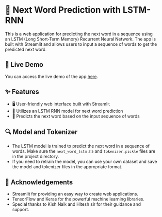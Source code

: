 # 📖 Next Word Prediction with LSTM-RNN

This is a web application for predicting the next word in a sequence using an LSTM (Long Short-Term Memory) Recurrent Neural Network. The app is built with Streamlit and allows users to input a sequence of words to get the predicted next word.

## 🚀 Live Demo

You can access the live demo of the app [here](https://next-word-prediction-fdkxuqugmhru2fy35l6jpd.streamlit.app/).

## ✨ Features

- 🖥️ User-friendly web interface built with Streamlit
- 🔮 Utilizes an LSTM RNN model for next word prediction
- 📝 Predicts the next word based on the input sequence of words

## 🔍 Model and Tokenizer

- The LSTM model is trained to predict the next word in a sequence of words. Make sure the `next_word_lstm.h5` and `tokenizer.pickle` files are in the project directory.
- If you need to retrain the model, you can use your own dataset and save the model and tokenizer files in the appropriate format.

## 🙏 Acknowledgements

- Streamlit for providing an easy way to create web applications.
- TensorFlow and Keras for the powerful machine learning libraries.
- Special thanks to Kish Naik and Hitesh sir for their guidance and support.
